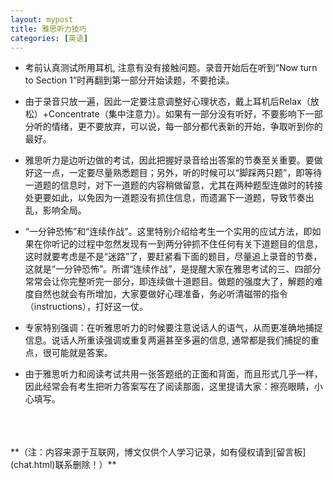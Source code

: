 ```yaml
---
layout: mypost
title: 雅思听力技巧
categories: [英语]
---
```

<!-- <script type="text/javascript">   
function password() {   
var testV = 1;   
var pass1 = prompt('请输入密码','');   
while (testV < 3) {   
if (!pass1)   
history.go(-1);   
if (pass1 == "97531") {//初始密码97531   
alert('密码正确');   
break;   
}   
testV+=1;   
var pass1 =   
prompt('密码错误!请重新输入:');   
}   
if (pass1!="password" & testV ==3)   
history.go(-1);   
return " ";   
}   
document.write(password());   
</script> -->


- 考前认真测试所用耳机, 注意有没有接触问题。录音开始后在听到“Now turn to Section 1”时再翻到第一部分开始读题，不要抢读。 

- 由于录音只放一遍，因此一定要注意调整好心理状态，戴上耳机后Relax（放松）+Concentrate（集中注意力）。如果有一部分没有听好，不要影响下一部分听的情绪，更不要放弃，可以说，每一部分都代表新的开始，争取听到你的最好。 

- 雅思听力是边听边做的考试，因此把握好录音给出答案的节奏至关重要。要做好这一点，一定要尽量熟悉题目；另外，听的时候可以“脚踩两只题”，即等待一道题的信息时，对下一道题的内容稍做留意，尤其在两种题型连做时的转接处更要如此，以免因为一道题没有抓住信息，而遗漏下一道题，导致节奏出乱，影响全局。
 
- “一分钟恐怖”和“连续作战”。这里特别介绍给考生一个实用的应试方法，即如果在你听记的过程中忽然发现有一到两分钟抓不住任何有关下道题目的信息，这时就要考虑是不是“迷路”了，要赶紧看下面的题目，尽量追上录音的节奏，这就是“一分钟恐怖”。所谓“连续作战”，是提醒大家在雅思考试的三、四部分常常会让你完整听完一部分，即连续做十道题目。做题的强度大了，解题的难度自然也就会有所增加，大家要做好心理准备，务必听清磁带的指令（instructions），打好这一仗。 

- 专家特别强调：在听雅思听力的时候要注意说话人的语气，从而更准确地捕捉信息。说话人所重读强调或重复两遍甚至多遍的信息, 通常都是我们捕捉的重点，很可能就是答案。 

- 由于雅思听力和阅读考试共用一张答题纸的正面和背面，而且形式几乎一样，因此经常会有考生把听力答案写在了阅读那面，这里提请大家：擦亮眼睛，小心填写。


<br/>
<br/>
<br/>
**（注：内容来源于互联网，博文仅供个人学习记录，如有侵权请到[留言板](chat.html)联系删除！）**
<br/>
